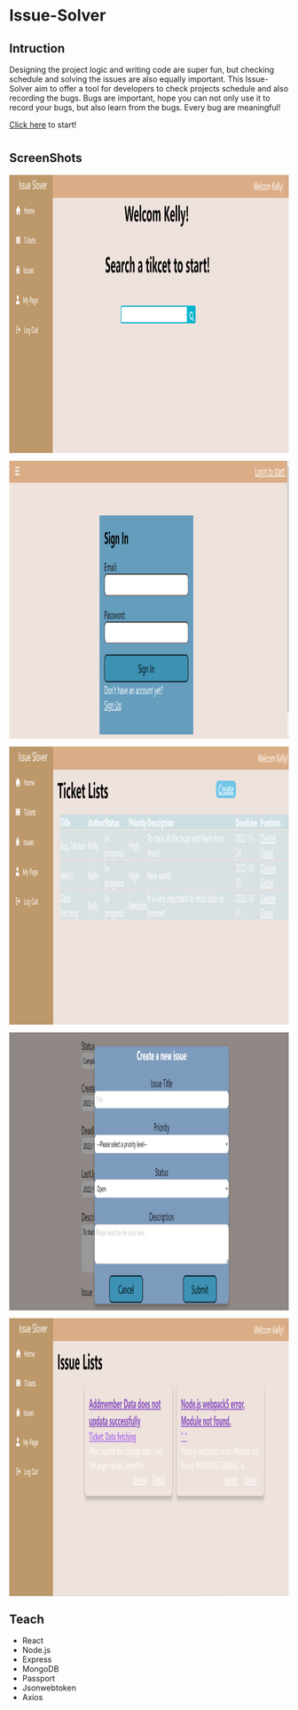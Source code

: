 # Issue-Solver



## Intruction
Designing the project logic and writing code are super fun, but checking schedule and solving the issues are also equally important.
This Issue-Solver aim to offer a tool for developers to check projects schedule and also recording the bugs. Bugs are important, hope you can not only use it to record your bugs, but also learn from the bugs. Every bug are meaningful!

[Click here](https://issue-solver.herokuapp.com/tickets) to start!
#

## ScreenShots
<p><img align="center" src="https://github.com/CarmenXia/Issue-Solver/blob/master/pics/HomePage.png" width="800" height="500"/></p>
<p><img align="center" src="https://github.com/CarmenXia/Issue-Solver/blob/master/pics/Login.png" width="800" height="500"/></p>
<p><img align="center" src="https://github.com/CarmenXia/Issue-Solver/blob/master/pics/Ticket%20Lists.png" width="800" height="500"/></p>
<p><img align="center" src="https://github.com/CarmenXia/Issue-Solver/blob/master/pics/Create%20an%20issue.png" width="800" height="500"/></p>
<p><img align="center" src="https://github.com/CarmenXia/Issue-Solver/blob/master/pics/Issue%20Lists.png" width="800" height="500"/></p>

## Teach
- React
- Node.js
- Express
- MongoDB
- Passport
- Jsonwebtoken
- Axios


